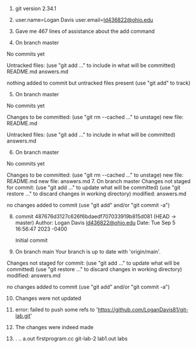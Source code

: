 1. git version 2.34.1
2. user.name=Logan Davis 
   user.email=ld436822@ohio.edu

3. Gave me 467 lines of assistance about the add command
4. On branch master

No commits yet

Untracked files:
  (use "git add <file>..." to include in what will be committed)
        README.md
        answers.md

nothing added to commit but untracked files present (use "git add" to track)

5. On branch master

No commits yet

Changes to be committed:
  (use "git rm --cached <file>..." to unstage)
        new file:   README.md

Untracked files:
  (use "git add <file>..." to include in what will be committed)
        answers.md

6. On branch master

No commits yet

Changes to be committed:
  (use "git rm --cached <file>..." to unstage)
        new file:   README.md
        new file:   answers.md
7. On branch master
Changes not staged for commit:
  (use "git add <file>..." to update what will be committed)
  (use "git restore <file>..." to discard changes in working directory)
        modified:   answers.md

no changes added to commit (use "git add" and/or "git commit -a")

8. commit 487676d3127c626f6bdaedf707033919b815d081 (HEAD -> master)
Author: Logan Davis <ld436822@ohio.edu>
Date:   Tue Sep 5 16:56:47 2023 -0400

    Initial commit

9. On branch main
Your branch is up to date with 'origin/main'.

Changes not staged for commit:
  (use "git add <file>..." to update what will be committed)
  (use "git restore <file>..." to discard changes in working directory)
        modified:   answers.md

no changes added to commit (use "git add" and/or "git commit -a")

10. Changes were not updated 
11. error: failed to push some refs to 'https://github.com/LoganDavis81/git-lab.git'

12. The changes were indeed made
13. .  ..  a.out  firstprogram.cc  git-lab-2  lab1.out  labs